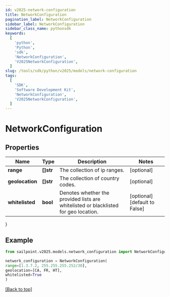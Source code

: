 ```yaml
---
id: v2025-network-configuration
title: NetworkConfiguration
pagination_label: NetworkConfiguration
sidebar_label: NetworkConfiguration
sidebar_class_name: pythonsdk
keywords:
  [
    'python',
    'Python',
    'sdk',
    'NetworkConfiguration',
    'V2025NetworkConfiguration',
  ]
slug: /tools/sdk/python/v2025/models/network-configuration
tags:
  [
    'SDK',
    'Software Development Kit',
    'NetworkConfiguration',
    'V2025NetworkConfiguration',
  ]
---
```


# NetworkConfiguration

## Properties

| Name | Type | Description | Notes |
| --- | --- | --- | --- |
| **range** | **[]str** | The collection of ip ranges. | [optional] |
| **geolocation** | **[]str** | The collection of country codes. | [optional] |
| **whitelisted** | **bool** | Denotes whether the provided lists are whitelisted or blacklisted for geo location. | [optional] [default to False] |

}

## Example

```python
from sailpoint.v2025.models.network_configuration import NetworkConfiguration

network_configuration = NetworkConfiguration(
range=[1.3.7.2, 255.255.255.252/30],
geolocation=[CA, FR, HT],
whitelisted=True
)

```

[[Back to top]](#)
